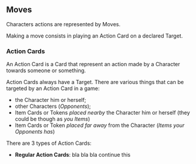 ## Moves

Characters actions are represented by Moves.

Making a move consists in playing an Action Card on a declared Target.

### Action Cards

An Action Card is a Card that represent an action made by a Character towards someone or something.

Action Cards always have a Target. There are various things that can be targeted by an Action Card in a game:

- the Character him or herself;
- other Characters (*Opponents*);
- Item Cards or Tokens *placed nearby* the Character him or herself (they could be though as *you Items*)
- Item Cards or Token *placed far away* from the Character (*Items your Opponents has*)

There are 3 types of Action Cards:

- **Regular Action Cards**: bla bla bla continue this